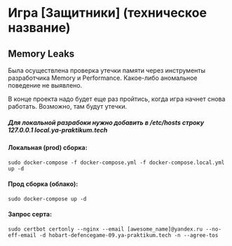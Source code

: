 # Игра [Защитники] (техническое название)

## Memory Leaks

Была осуществлена проверка утечки памяти через инструменты разработчика Memory и Performance. Какое-либо аномальное поведение не выявлено.

В конце проекта надо будет еще раз пройтись, когда игра начнет снова работать. Возможно, там будут утечки.

##### Для локальной разрабоки нужно добавить в /etc/hosts строку 127.0.0.1       local.ya-praktikum.tech

#### Локальная (prod) сборка: 
`sudo docker-compose -f docker-compose.yml -f docker-compose.local.yml up -d`

#### Прод сборка (облако): 
`sudo docker-compose up -d`

#### Запрос серта:
`sudo certbot certonly --nginx --email [awesome_name]@yandex.ru --no-eff-email -d hobart-defencegame-09.ya-praktikum.tech -n --agree-tos`
